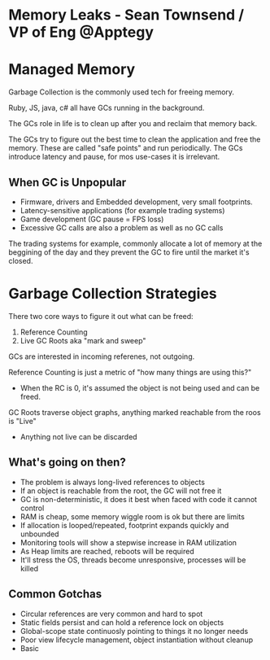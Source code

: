 # Memory Leaks - Sean Townsend / VP of Eng @Apptegy

# Managed Memory

Garbage Collection is the commonly used tech for freeing memory.

Ruby, JS, java, c# all have GCs running in the background.

The GCs role in life is to clean up after you and reclaim that memory back.

The GCs try to figure out the best time to clean the application and free the memory.
These are called "safe points" and run periodically.
The GCs introduce latency and pause, for mos use-cases it is irrelevant.

## When GC is Unpopular

- Firmware, drivers and Embedded development, very small footprints.
- Latency-sensitive applications (for example trading systems)
- Game development (GC pause = FPS loss)
- Excessive GC calls are also a problem as well as no GC calls

The trading systems for example, commonly allocate a lot of memory at the beggining of the day
and they prevent the GC to fire until the market it's closed.

# Garbage Collection Strategies

There two core ways to figure it out what can be freed:
1. Reference Counting
2. Live GC Roots aka "mark and sweep"

GCs are interested in incoming referenes, not outgoing.

Reference Counting is just a metric of "how many things are using this?"
- When the RC is 0, it's assumed the object is not being used and can be freed.

GC Roots traverse object graphs, anything marked reachable from the roos is "Live"
- Anything not live can be discarded

## What's going on then?

- The problem is always long-lived references to objects
- If an object is reachable from the root, the GC will not free it
- GC is non-deterministic, it does it best when faced with code it cannot control
- RAM is cheap, some memory wiggle room is ok but there are limits
- If allocation is looped/repeated, footprint expands quickly and unbounded
- Monitoring tools will show a stepwise increase in RAM utilization
- As Heap limits are reached, reboots will be required
- It'll stress the OS, threads become unresponsive, processes will be killed

## Common Gotchas
- Circular references are very common and hard to spot
- Static fields persist and can hold a reference lock on objects
- Global-scope state continuosly pointing to things it no longer needs
- Poor view lifecycle management, object instantiation without cleanup
- Basic
